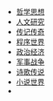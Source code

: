 <!--
 * @Description: 顶层目录
 * @Date: 2020年1月8日11:48:20
 * @LastEditors  : 关耳听风
 * @LastEditTime : 2020-01-08 11:54:54
 -->
<!-- * [全部目录](/)-->
* [哲学思想](/哲学思想/)
* [人文研究](/人文研究/)
* [传记传奇](/传记传奇/)
* [程序世界](/程序世界/)
* [政治经济](/政治经济/)
* [军事战争](/军事战争/)
* [诗歌传说](/诗歌传说/)
* [小说世界](/小说世界/)
* []()